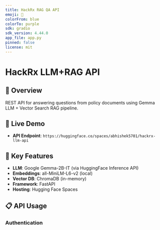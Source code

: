 ```yaml
---
title: HackRx RAG QA API
emoji: 🤖
colorFrom: blue
colorTo: purple
sdk: gradio
sdk_version: 4.44.0
app_file: app.py
pinned: false
license: mit
---
```


# HackRx LLM+RAG API

## 🎯 Overview
REST API for answering questions from policy documents using Gemma LLM + Vector Search RAG pipeline.

## 🚀 Live Demo
- **API Endpoint**: `https://huggingface.co/spaces/abhishek5701/hackrx-llm-api`

## 🔧 Key Features
- **LLM**: Google Gemma-2B-IT (via HuggingFace Inference API)
- **Embeddings**: all-MiniLM-L6-v2 (local)
- **Vector DB**: ChromaDB (in-memory)
- **Framework**: FastAPI
- **Hosting**: Hugging Face Spaces

## 📋 API Usage

### Authentication

